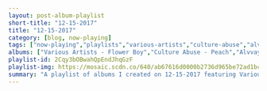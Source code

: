 ```yaml
---
layout: post-album-playlist
short-title: "12-15-2017"
title: "12-15-2017"
category: [blog, now-playing]
tags: ["now-playing","playlists","various-artists","culture-abuse","alvvays","spoon","the-smiths","pixies","various-artists","various-artists"]
albums: ["Various Artists - Flower Boy","Culture Abuse - Peach","Alvvays - Antisocialites","Spoon - Kill the Moonlight","The Smiths - Strangeways, Here We Come","Pixies - Bossanova","Various Artists - TGOD Mafia: Rude Awakening","Various Artists - Still Summer"]
playlist-id: 2Cqy3bOBwahQpEndJhqGzF
playlist-img: https://mosaic.scdn.co/640/ab67616d0000b2736d965be72ad1bceb7f2bd089ab67616d0000b273818b44a14134dd911a9e661cab67616d0000b2738940ac99f49e44f59e6f7fb3ab67616d0000b273ad8f67f5f03d44e215deea50
summary: "A playlist of albums I created on 12-15-2017 featuring Various Artists, Culture Abuse, Alvvays, Spoon, The Smiths, Pixies, Various Artists, and Various Artists"
---
```

